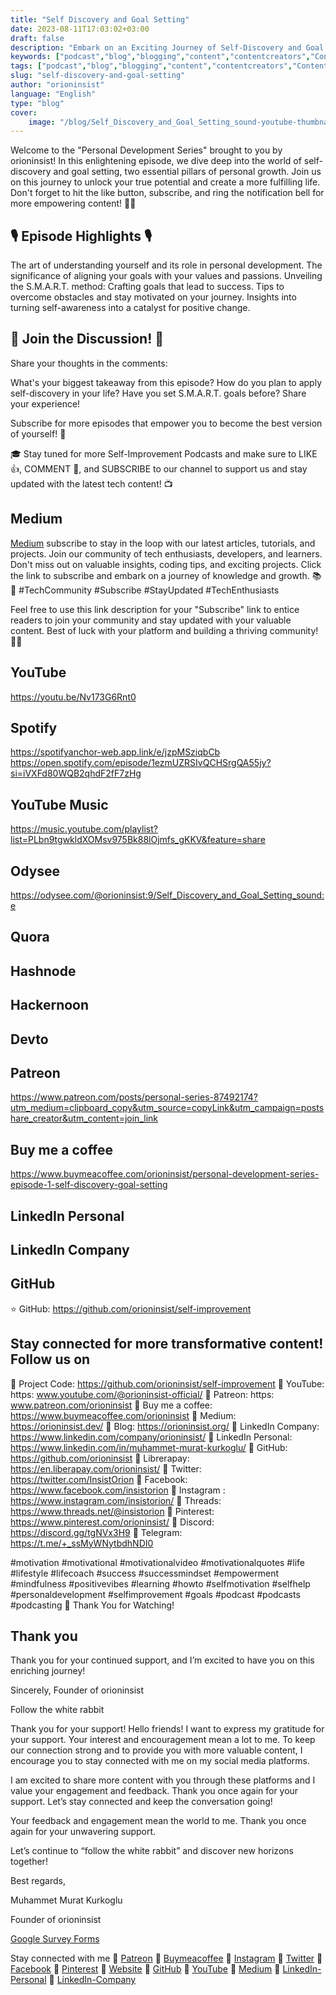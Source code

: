 ```yaml
---
title: "Self Discovery and Goal Setting"
date: 2023-08-11T17:03:02+03:00
draft: false
description: "Embark on an Exciting Journey of Self-Discovery and Goal Setting! 🚀✨ Uncover your potential, define your aspirations, and set the course for a fulfilling future. Join us in Episode 1 of the Personal Development Series as we delve into the realms of growth and achievement. Let's ignite the spark of progress together! 🔥🌱"
keywords: ["podcast","blog","blogging","content","contentcreators","Contentcreater","contentmarketing", "YouTuber","podcast", "podcasting","podcaster","instagram","motivation","motivationquotes","personaldevelopment","life","howto","podcastshow","spotify", "youtube","odysee","quora","hashnode","devto","patreon","buymeacoffee","linkedin","twitch","hackernoon","youtube-music"]
tags: ["podcast","blog","blogging","content","contentcreators","Contentcreater","contentmarketing", "YouTuber","podcast", "podcasting","podcaster","instagram","motivation","motivationquotes","personaldevelopment","life","howto","podcastshow","spotify", "youtube","odysee","quora","hashnode","devto","patreon","buymeacoffee","linkedin","twitch","hackernoon","youtube-music"]
slug: "self-discovery-and-goal-setting"
author: "orioninsist"
language: "English"
type: "blog"
cover:
    image: "/blog/Self_Discovery_and_Goal_Setting_sound-youtube-thumbnail.png"
---
```


Welcome to the "Personal Development Series" brought to you by orioninsist! In this enlightening episode, we dive deep into the world of self-discovery and goal setting, two essential pillars of personal growth. Join us on this journey to unlock your true potential and create a more fulfilling life. Don't forget to hit the like button, subscribe, and ring the notification bell for more empowering content! 🔔✨

## 🎙️ Episode Highlights 🎙️
The art of understanding yourself and its role in personal development.
The significance of aligning your goals with your values and passions.
Unveiling the S.M.A.R.T. method: Crafting goals that lead to success.
Tips to overcome obstacles and stay motivated on your journey.
Insights into turning self-awareness into a catalyst for positive change.

## 🚀 Join the Discussion! 🚀
Share your thoughts in the comments:

What's your biggest takeaway from this episode?
How do you plan to apply self-discovery in your life?
Have you set S.M.A.R.T. goals before? Share your experience!

 Subscribe for more episodes that empower you to become the best version of yourself! 🔔

🎓 Stay tuned for more Self-Improvement Podcasts and make sure to LIKE 👍, COMMENT 💬, and SUBSCRIBE to our channel to support us and stay updated with the latest tech content! 📺

## Medium
[Medium](https://orioninsist.dev/subscribe) subscribe to stay in the loop with our latest articles, tutorials, and projects. Join our community of tech enthusiasts, developers, and learners. Don't miss out on valuable insights, coding tips, and exciting projects. Click the link to subscribe and embark on a journey of knowledge and growth. 📚🚀 #TechCommunity #Subscribe #StayUpdated #TechEnthusiasts

Feel free to use this link description for your "Subscribe" link to entice readers to join your community and stay updated with your valuable content. Best of luck with your platform and building a thriving community! 📝✨

## YouTube
https://youtu.be/Nv173G6Rnt0
## Spotify
https://spotifyanchor-web.app.link/e/jzpMSziqbCb
https://open.spotify.com/episode/1ezmUZRSIvQCHSrgQA55jy?si=iVXFd80WQB2qhdF2fF7zHg
## YouTube Music
https://music.youtube.com/playlist?list=PLbn9tgwkldXOMsv975Bk88lOjmfs_gKKV&feature=share
## Odysee 
https://odysee.com/@orioninsist:9/Self_Discovery_and_Goal_Setting_sound:e
## Quora

## Hashnode

## Hackernoon

## Devto

## Patreon
https://www.patreon.com/posts/personal-series-87492174?utm_medium=clipboard_copy&utm_source=copyLink&utm_campaign=postshare_creator&utm_content=join_link
## Buy me a coffee
https://www.buymeacoffee.com/orioninsist/personal-development-series-episode-1-self-discovery-goal-setting
## LinkedIn Personal

## LinkedIn Company

## GitHub
⭐ GitHub: https://github.com/orioninsist/self-improvement

## Stay connected for more transformative content! Follow us on
🚀 Project Code: https://github.com/orioninsist/self-improvement
🚀 YouTube: https: www.youtube.com/@orioninsist-official/
🚀 Patreon: https: www.patreon.com/orioninsist
🚀 Buy me a coffee: https://www.buymeacoffee.com/orioninsist
🚀 Medium: https://orioninsist.dev/
🚀 Blog: https://orioninsist.org/
🚀 LinkedIn Company: https://www.linkedin.com/company/orioninsist/
🚀 LinkedIn Personal: https://www.linkedin.com/in/muhammet-murat-kurkoglu/
🚀 GitHub: https://github.com/orioninsist
🚀 Librerapay: https://en.liberapay.com/orioninsist/
🚀 Twitter: https://twitter.com/InsistOrion
🚀 Facebook: https://www.facebook.com/insistorion
🚀 Instagram : https://www.instagram.com/insistorion/
🚀 Threads: https://www.threads.net/@insistorion
🚀 Pinterest: https://www.pinterest.com/orioninsist/
🚀 Discord: https://discord.gg/tgNVx3H9
🚀 Telegram: https://t.me/+_ssMyWNytbdhNDI0


#motivation #motivational #motivationalvideo #motivationalquotes #life #lifestyle #lifecoach #success #successmindset #empowerment #mindfulness  #positivevibes #learning #howto #selfmotivation #selfhelp #personaldevelopment #selfimprovement #goals #podcast #podcasts #podcasting 
🙏 Thank You for Watching!

## Thank you

Thank you for your continued support, and I’m excited to have you on this enriching journey!

Sincerely, Founder of orioninsist

Follow the white rabbit

Thank you for your support! Hello friends! I want to express my gratitude for your support. Your interest and encouragement mean a lot to me. To keep our connection strong and to provide you with more valuable content, I encourage you to stay connected with me on my social media platforms.

I am excited to share more content with you through these platforms and I value your engagement and feedback. Thank you once again for your support. Let’s stay connected and keep the conversation going!

Your feedback and engagement mean the world to me. Thank you once again for your unwavering support.

Let’s continue to “follow the white rabbit” and discover new horizons together!

Best regards,

Muhammet Murat Kurkoglu

Founder of orioninsist

[Google Survey Forms]()

Stay connected with me 🔗 [Patreon](https://www.patreon.com/orioninsist) 🔗 [Buymeacoffee](https://www.buymeacoffee.com/orioninsist) 🔗 [Instagram](https://www.instagram.com/insistorion/) 🔗 [Twitter](https://twitter.com/InsistOrion) 🔗 [Facebook](https://www.facebook.com/insistorion) 🔗 [Pinterest](https://www.pinterest.com/orioninsist/) 🔗 [Website](https://orioninsist.org/) 🔗 [GitHub](https://github.com/orioninsist) 🔗 [YouTube](https://www.youtube.com/@orioninsist-official/) 🔗 [Medium](https://orioninsist.dev/) 🔗 [LinkedIn-Personal](https://www.linkedin.com/in/muhammet-murat-kurkoglu/) 🔗 [LinkedIn-Company](https://www.linkedin.com/company/orioninsist/) 



